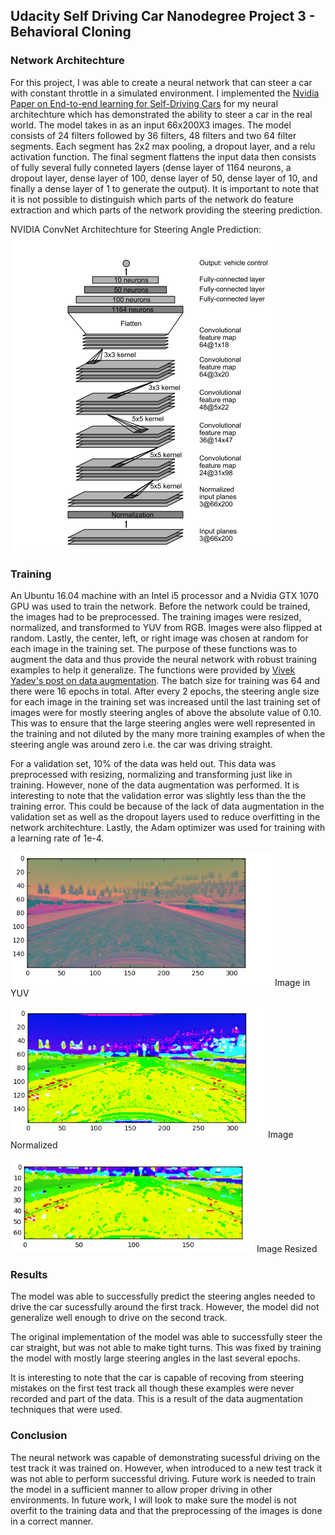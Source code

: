 ## Udacity Self Driving Car Nanodegree Project 3 - Behavioral Cloning

### Network Architechture

For this project, I was able to create a neural network that can steer a car with constant throttle in a simulated environment. I implemented the [Nvidia Paper on End-to-end learning for Self-Driving Cars](https://arxiv.org/pdf/1604.07316v1.pdf) for my neural architechture which has demonstrated the ability to steer a car in the real world. The model takes in as an input 66x200X3 images. The model consists of 24 filters followed by 36 filters, 48 filters and two 64 filter segments. Each segment has 2x2 max pooling, a dropout layer, and a relu activation function. The final segment flattens the input data then consists of fully several fully conneted layers (dense layer of 1164 neurons, a dropout layer, dense layer of 100, dense layer of 50, dense layer of 10, and finally a dense layer of 1 to generate the output). It is important to note that it is not possible to distinguish which parts of the network do feature extraction and which parts of the network providing the steering prediction.
  
NVIDIA ConvNet Architechture for Steering Angle Prediction:  
![alt text](img/arch.png "NVIDIA Architechture")


### Training
An Ubuntu 16.04 machine with an Intel i5 processor and a Nvidia GTX 1070 GPU was used to train the network. Before the network could be trained, the images had to be preprocessed. The training images were resized, normalized, and transformed to YUV from RGB. Images were also flipped at random. Lastly, the center, left, or right image was chosen at random for each image in the training set. The purpose of these functions was to augment the data and thus provide the neural network with robust training examples to help it generalize. The functions were provided by [Vivek Yadev's post on data augmentation](https://chatbotslife.com/using-augmentation-to-mimic-human-driving-496b569760a9#.hlx538tr0). The batch size for training was 64 and there were 16 epochs in total. After every 2 epochs, the steering angle size for each image in the training set was increased until the last training set of images were for mostly steering angles of above the absolute value of 0.10. This was to ensure that the large steering angles were well represented in the training and not diluted by the many more training examples of when the steering angle was around zero i.e. the car was driving straight.

For a validation set, 10% of the data was held out. This data was preprocessed with resizing, normalizing and transforming just like in training. However, none of the data augmentation was performed. It is interesting to note that the validation error was slightly less than the the training error. This could be because of the lack of data augmentation in the validation set as well as the dropout layers used to reduce overfitting in the network architechture. Lastly, the Adam optimizer was used for training with a learning rate of 1e-4. 

![alt text](img/YUV.png "Image in YUV")
Image in YUV

![alt text](img/normalized.png "Image Normalized")
Image Normalized

![alt text](img/resized.png "Image Resized")
Image Resized

### Results

The model was able to successfully predict the steering angles needed to drive the car sucessfully around the first track. However, the model did not generalize well enough to drive on the second track. 
 
The original implementation of the model was able to successfully steer the car straight, but was not able to make tight turns. This was fixed by training the model with mostly large steering angles in the last several epochs. 

It is interesting to note that the car is capable of recoving from steering mistakes on the first test track all though these examples were never recorded and part of the data. This is a result of the data augmentation techniques that were used.

### Conclusion

The neural network was capable of demonstrating sucessful driving on the test track it was trained on. However, when introduced to a new test track it was not able to perform successful driving. Future work is needed to train the model in a sufficient manner to allow proper driving in other environments. In future work, I will look to make sure the model is not overfit to the training data and that the preprocessing of the images is done in a correct manner.

